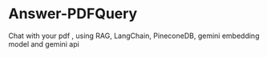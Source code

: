 # Answer-PDFQuery
Chat with your pdf , using RAG, LangChain, PineconeDB, gemini embedding model and gemini api
